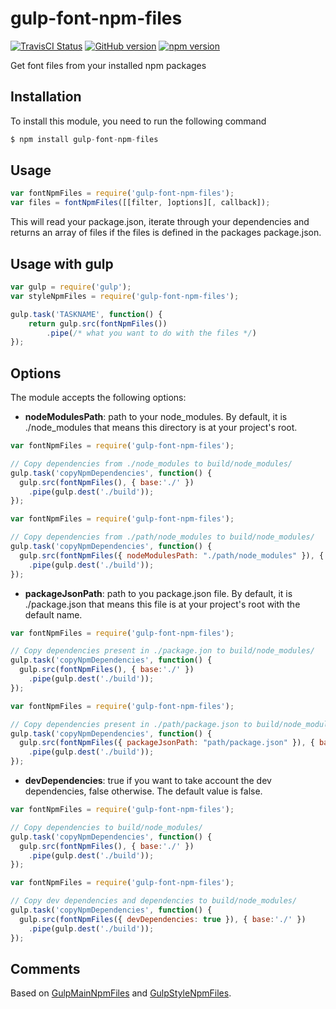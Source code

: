 # gulp-font-npm-files

[![TravisCI Status][travis-image]][travis-url]
[![GitHub version][github-image]][github-url]
[![npm version][npm-image]][npm-url]

Get font files from your installed npm packages

## Installation
To install this module, you need to run the following command

```Javascript
$ npm install gulp-font-npm-files
```

## Usage

```Javascript
var fontNpmFiles = require('gulp-font-npm-files');
var files = fontNpmFiles([[filter, ]options][, callback]);
```

This will read your package.json, iterate through your dependencies and returns an array of files if the files is defined in the packages package.json.

## Usage with gulp

```Javascript
var gulp = require('gulp');
var styleNpmFiles = require('gulp-font-npm-files');

gulp.task('TASKNAME', function() {
    return gulp.src(fontNpmFiles())
        .pipe(/* what you want to do with the files */)
});
```

## Options
The module accepts the following options:
- **nodeModulesPath**: path to your node_modules. By default, it is ./node_modules that means this directory is at your project's root.

```Javascript
var fontNpmFiles = require('gulp-font-npm-files');

// Copy dependencies from ./node_modules to build/node_modules/
gulp.task('copyNpmDependencies', function() {
  gulp.src(fontNpmFiles(), { base:'./' })
    .pipe(gulp.dest('./build'));
});
```

```Javascript
var fontNpmFiles = require('gulp-font-npm-files');

// Copy dependencies from ./path/node_modules to build/node_modules/
gulp.task('copyNpmDependencies', function() {
  gulp.src(fontNpmFiles({ nodeModulesPath: "./path/node_modules" }), { base:'./' })
    .pipe(gulp.dest('./build'));
});
```

- **packageJsonPath**: path to you package.json file. By default, it is ./package.json that means this file is at your project's root with the default name.

```Javascript
var fontNpmFiles = require('gulp-font-npm-files');

// Copy dependencies present in ./package.jon to build/node_modules/
gulp.task('copyNpmDependencies', function() {
  gulp.src(fontNpmFiles(), { base:'./' })
    .pipe(gulp.dest('./build'));
});
```

```Javascript
var fontNpmFiles = require('gulp-font-npm-files');

// Copy dependencies present in ./path/package.json to build/node_modules/
gulp.task('copyNpmDependencies', function() {
  gulp.src(fontNpmFiles({ packageJsonPath: "path/package.json" }), { base:'./' })
    .pipe(gulp.dest('./build'));
});
```

- **devDependencies**: true if you want to take account the dev dependencies, false otherwise. The default value is false.

```Javascript
var fontNpmFiles = require('gulp-font-npm-files');

// Copy dependencies to build/node_modules/
gulp.task('copyNpmDependencies', function() {
  gulp.src(fontNpmFiles(), { base:'./' })
    .pipe(gulp.dest('./build'));
});
```

```Javascript
var fontNpmFiles = require('gulp-font-npm-files');

// Copy dev dependencies and dependencies to build/node_modules/
gulp.task('copyNpmDependencies', function() {
  gulp.src(fontNpmFiles({ devDependencies: true }), { base:'./' })
    .pipe(gulp.dest('./build'));
});
```

## Comments

Based on [GulpMainNpmFiles](https://github.com/drioemgaoin/GulpMainNpmFiles) and [GulpStyleNpmFiles](https://github.com/adalbueno/GulpStyleNpmFiles).

[travis-image]: https://travis-ci.org/yadickson/gulp-font-npm-files.svg
[travis-url]: https://travis-ci.org/yadickson/gulp-font-npm-files

[github-image]: https://badge.fury.io/gh/yadickson%2Fgulp-font-npm-files.svg
[github-url]: https://badge.fury.io/gh/yadickson%2Fgulp-font-npm-files

[npm-image]: https://badge.fury.io/js/gulp-font-npm-files.svg
[npm-url]: https://badge.fury.io/js/gulp-font-npm-files

